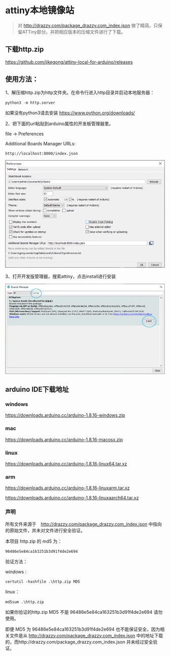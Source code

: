 # attiny本地镜像站

>对 http://drazzy.com/package_drazzy.com_index.json 做了精简，只保留ATTiny部分。并把相应版本的压缩文件进行了下载。


## 下载http.zip

https://github.com/jikegong/attiny-local-for-arduino/releases

## 使用方法：

1、解压缩http.zip为http文件夹。在命令行进入http目录并启动本地服务器：

```python
python3 -m http.server
```

如果没有python3请去安装 https://www.python.org/downloads/

2、把下面的url粘贴到arduino属性的开发板管理器里。

file -> Preferences

Additional Boards Manager URLs:
```shell
http://localhost:8000/index.json
```

![](set.png)

3、打开开发版管理器，搜索attiny，点击install进行安装

![](install.png)


## arduino IDE下载地址

### windows

https://downloads.arduino.cc/arduino-1.8.16-windows.zip

### mac

https://downloads.arduino.cc/arduino-1.8.16-macosx.zip

### linux

https://downloads.arduino.cc/arduino-1.8.16-linux64.tar.xz

### arm

https://downloads.arduino.cc/arduino-1.8.16-linuxarm.tar.xz

https://downloads.arduino.cc/arduino-1.8.16-linuxaarch64.tar.xz


### 声明

所有文件来源于　http://drazzy.com/package_drazzy.com_index.json 中指向的原始文件，并未对文件进行安全验证。

本项目 http.zip 的 md5 为：
```
96486e5e84ca163251b3d91f4de2e694
```

验证方法：

windows :
```
certutil -hashfile .\http.zip MD5
```

linux：
```
md5sum .\http.zip
```

如果你验证的http.zip MD5 不是 96486e5e84ca163251b3d91f4de2e694 请勿使用。

即便 MD5 为 96486e5e84ca163251b3d91f4de2e694 也不能保证安全，因为相关文件是从 http://drazzy.com/package_drazzy.com_index.json 中的地址下载的，而http://drazzy.com/package_drazzy.com_index.json 并未经过安全验证。
